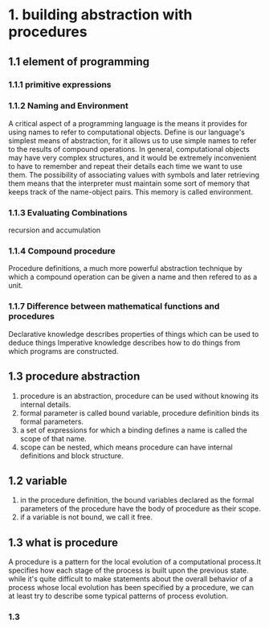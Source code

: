 

# 1. building abstraction with procedures 

## 1.1 element of programming

### 1.1.1 primitive expressions

### 1.1.2 Naming and Environment
A critical aspect of a programming language is the means it provides for using names to refer to computational objects.
Define is our language's simplest means of abstraction, for it allows us to use simple names to refer to the results of compound operations.
In general, computational objects may have very complex structures, and it would be extremely inconvenient to have to remember and repeat their details each time we want to use them.
The possibility of associating values with symbols and later retrieving them means that the interpreter must maintain some sort of memory that keeps track of the name-object pairs. This memory is called environment.
### 1.1.3 Evaluating Combinations
recursion and accumulation

### 1.1.4 Compound procedure
Procedure definitions, a much more powerful abstraction technique by which a compound operation can be given a name and then refered to as a unit.

### 1.1.7 Difference between mathematical functions and procedures
Declarative knowledge describes properties of things which can be used to deduce things
Imperative knowledge describes how to do things from which programs are constructed.

## 1.3 procedure abstraction 
1. procedure is an abstraction, procedure can be used without knowing its internal details. 
2. formal parameter is called bound variable, procedure definition binds its formal parameters.
3. a set of expressions for which a binding defines a name is called the scope of that name.
4. scope can be nested, which means procedure can have internal definitions and block structure.

## 1.2 variable
1. in the procedure definition, the bound variables declared as the formal parameters of the procedure have the body of procedure as their scope.
2. if a variable is not bound, we call it free.

## 1.3 what is procedure
A procedure is a pattern for the local evolution of a computational process.It specifies how each stage of the process is built upon the previous state. while it's quite difficult to make statements about the overall behavior of a process whose local evolution has been specified by a procedure, we can at least try to describe some typical patterns of process evolution.

### 1.3


